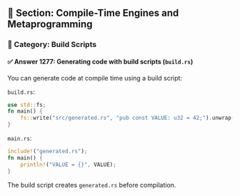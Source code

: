 ## 📘 Section: Compile-Time Engines and Metaprogramming
### 🔹 Category: Build Scripts
#### ✅ Answer 1277: Generating code with build scripts (`build.rs`)

You can generate code at compile time using a build script:

`build.rs`:
```rust
use std::fs;
fn main() {
    fs::write("src/generated.rs", "pub const VALUE: u32 = 42;").unwrap();
}
```

`main.rs`:
```rust
include!("generated.rs");
fn main() {
    println!("VALUE = {}", VALUE);
}
```

The build script creates `generated.rs` before compilation.
